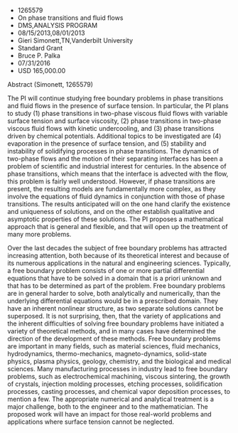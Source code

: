 
* 1265579
* On phase transitions and fluid flows
* DMS,ANALYSIS PROGRAM
* 08/15/2013,08/01/2013
* Gieri Simonett,TN,Vanderbilt University
* Standard Grant
* Bruce P. Palka
* 07/31/2016
* USD 165,000.00

Abstract (Simonett, 1265579)

The PI will continue studying free boundary problems in phase transitions and
fluid flows in the presence of surface tension. In particular, the PI plans to
study (1) phase transitions in two-phase viscous fluid flows with variable
surface tension and surface viscosity, (2) phase transitions in two-phase
viscous fluid flows with kinetic undercooling, and (3) phase transitions driven
by chemical potentials. Additional topics to be investigated are (4) evaporation
in the presence of surface tension, and (5) stability and instability of
solidifying processes in phase transitions. The dynamics of two-phase flows and
the motion of their separating interfaces has been a problem of scientific and
industrial interest for centuries. In the absence of phase transitions, which
means that the interface is advected with the flow, this problem is fairly well
understood. However, if phase transitions are present, the resulting models are
fundamentally more complex, as they involve the equations of fluid dynamics in
conjunction with those of phase transitions. The results anticipated will on the
one hand clarify the existence and uniqueness of solutions, and on the other
establish qualitative and asymptotic properties of these solutions. The PI
proposes a mathematical approach that is general and flexible, and that will
open up the treatment of many more problems.

Over the last decades the subject of free boundary problems has attracted
increasing attention, both because of its theoretical interest and because of
its numerous applications in the natural and engineering sciences. Typically, a
free boundary problem consists of one or more partial differential equations
that have to be solved in a domain that is a priori unknown and that has to be
determined as part of the problem. Free boundary problems are in general harder
to solve, both analytically and numerically, than the underlying differential
equations would be in a prescribed domain. They have an inherent nonlinear
structure, as two separate solutions cannot be superposed. It is not surprising,
then, that the variety of applications and the inherent difficulties of solving
free boundary problems have initiated a variety of theoretical methods, and in
many cases have determined the direction of the development of these methods.
Free boundary problems are important in many fields, such as material sciences,
fluid mechanics, hydrodynamics, thermo-mechanics, magneto-dynamics, solid-state
physics, plasma physics, geology, chemistry, and the biological and medical
sciences. Many manufacturing processes in industry lead to free boundary
problems, such as electrochemical machining, viscous sintering, the growth of
crystals, injection molding processes, etching processes, solidification
processes, casting processes, and chemical vapor deposition processes, to
mention a few. The appropriate numerical and analytical treatment is a major
challenge, both to the engineer and to the mathematician. The proposed work will
have an impact for those real-world problems and applications where surface
tension cannot be neglected.
